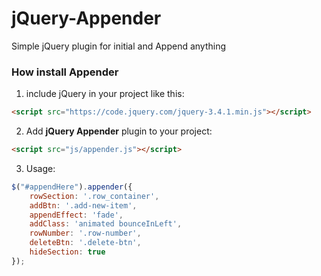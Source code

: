 # jQuery-Appender
Simple jQuery plugin for initial and Append anything

### How install Appender

1. include jQuery in your project like this:
```html
<script src="https://code.jquery.com/jquery-3.4.1.min.js"></script>
```

2. Add **jQuery Appender** plugin to your project:
```html
<script src="js/appender.js"></script>
```  

3. Usage:
```javascript
$("#appendHere").appender({
    rowSection: '.row_container',
    addBtn: '.add-new-item',
    appendEffect: 'fade',
    addClass: 'animated bounceInLeft',
    rowNumber: '.row-number',
    deleteBtn: '.delete-btn',
    hideSection: true
});
```  